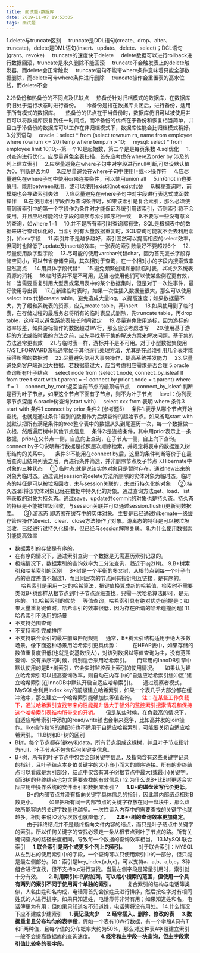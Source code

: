 ```yaml
---
title: 面试题-数据库
date: 2019-11-07 19:53:05
tags: 面试题
---
```

1.delete与truncate区别
&nbsp;&nbsp;&nbsp;&nbsp;truncate是DDL语句(create、drop、alter、truncate)，delete是DML语句(insert、update、delete、select)；DCL语句(grant、revoke)
&nbsp;&nbsp;&nbsp;&nbsp;truncate的速度快于delete
&nbsp;&nbsp;&nbsp;&nbsp;delete数据可以进行rollback进行数据回滚，truncate是永久删除不能回滚
&nbsp;&nbsp;&nbsp;&nbsp;truncate不会触发表上的delete触发器，而delete会正常触发
&nbsp;&nbsp;&nbsp;&nbsp;truncate语句不能带where条件意味着只能全部数据删除，而delete可带where条件进行删除
&nbsp;&nbsp;&nbsp;&nbsp;truncate操作会重置表的高水位线，而delete不会
<!-- more -->
2.冷备份和热备份的不同点及优缺点
&nbsp;&nbsp;&nbsp;&nbsp;热备份针对归档模式的数据库，在数据库仍旧处于运行状态时进行备份。
&nbsp;&nbsp;&nbsp;&nbsp;冷备份是指在数据库关闭后，进行备份，适用于所有模式的数据库。
&nbsp;&nbsp;&nbsp;&nbsp;热备份的优点在于当备份时，数据库仍旧可以被使用并且可以将数据库恢复到任一时间点。而冷备份的优点在于备份和恢复相当简单，并且由于冷备份的数据库可以工作在非归档模式下，数据库性能会比归档模式稍好。
3.分页语句
&nbsp;&nbsp;&nbsp;&nbsp;oracle：select \* from (select rownum rn, name from employee where rownum <= 20) temp where temp.rn > 10;
&nbsp;&nbsp;&nbsp;&nbsp;mysql: select \* from employee limit 10,10;\--第一个10是起始数，第二个是是每页条数
4.sql优化
&nbsp;&nbsp;&nbsp;&nbsp;1.对查询进行优化，应尽量避免全表扫描，首先应考虑在where及order by 涉及的列上建立索引
&nbsp;&nbsp;&nbsp;&nbsp;2.应尽量避免在where子句中对字段进行null判断,可以设默认值为0，判断是否为0
&nbsp;&nbsp;&nbsp;&nbsp;3.应尽量避免在where子句中使用!=或<>操作符
&nbsp;&nbsp;&nbsp;&nbsp;4.应尽量避免在where子句中使用or来连接条件，可以使用union all
&nbsp;&nbsp;&nbsp;&nbsp;5.in和not in也要慎用，能用between就用，或可以使用exist和not exist代替
&nbsp;&nbsp;&nbsp;&nbsp;6.模糊查询时，前模糊也会导致索引失效
&nbsp;&nbsp;&nbsp;&nbsp;7.应尽量避免在where子句中对字段进行表达式或函数操作
&nbsp;&nbsp;&nbsp;&nbsp;8.在使用索引字段作为查询条件时，如果该索引是复合索引，那么必须使用到该索引中的第一个字段作为条件时才能保证系统引用该索引，否则索引将不会使用，并且应尽可能的让字段的顺序与索引顺序相一致
&nbsp;&nbsp;&nbsp;&nbsp;9.不要写一些没有意义的查询，如where 1=1
&nbsp;&nbsp;&nbsp;&nbsp;10.并不是所有索引对查询都有效，SQL是根据表中的数据来进行查询优化的，当索引列有大量数据重复时，SQL查询可能就不会去利用索引，如sex字段
&nbsp;&nbsp;&nbsp;&nbsp;11.索引并不是越多越好，索引固然可以提高相应的select效率，但同时也降低了update及insert的效率。一张表的索引数最好不要超过6个
&nbsp;&nbsp;&nbsp;&nbsp;12.尽量使用数字型字段
&nbsp;&nbsp;&nbsp;&nbsp;13.尽可能的使用varchar代替char，因为首先变长字段存储空间小，可以节省存储空间，其次相对于查询，在一个相对小的字段内搜索效率显然高点
&nbsp;&nbsp;&nbsp;&nbsp;14.用具体字段代替*
&nbsp;&nbsp;&nbsp;&nbsp;15.避免频繁创建和删除临时表，以减少系统表资源的消耗
&nbsp;&nbsp;&nbsp;&nbsp;16.临时表并不是不可用，适当地使用他们可以使某些例程更有效，如：当需要重复引用大型表或常用表中的某个数据集时，但是对于一次性事件，最好使用导出表
&nbsp;&nbsp;&nbsp;&nbsp;17.在新建临时表时，如果一次性插入数据量很大，那么可以使用select into 代替create table，避免造成大量log，以提高速度；如果数据量不大，为了缓和系统表的资源，应先create table，再insert
&nbsp;&nbsp;&nbsp;&nbsp;18.如果使用到了临时表，在存储过程的最后务必将所有的临时表显式删除，先truncate table，再drop table，这样可以避免系统表较长时间锁定
&nbsp;&nbsp;&nbsp;&nbsp;19.尽量避免使用游标，因为游标的效率较差，如果游标操作的数据超过1W行，那么应该考虑改写
&nbsp;&nbsp;&nbsp;&nbsp;20.使用基于游标的方法或临时表的方法之前，应先寻找基于集的解决方案来解决问题，基于集的方法通常更有效
&nbsp;&nbsp;&nbsp;&nbsp;21.与临时表一样，游标并不是不可用。对于小型数据集使用FAST_FORWARD游标通常优于其他逐行处理方法，尤其是在必须引用几个表才能获得所需的数据时
&nbsp;&nbsp;&nbsp;&nbsp;22.尽量避免使用大事务操作，提高系统并发能力
&nbsp;&nbsp;&nbsp;&nbsp;23.尽量避免向客户端返回大数据，若数据量过大，应当考虑相应需求是否合理
5.oracle查询所有叶子结点
&nbsp;&nbsp;&nbsp;&nbsp;select node from (select t.node, connect_by_isleaf lf from tree t start with t.parent = -1 connect by prior t.node = t.parent) where lf = 1
&nbsp;&nbsp;&nbsp;&nbsp;connect_by_root:返回当前节点的最顶端节点
&nbsp;&nbsp;&nbsp;&nbsp;connect_by_isleaf:判断是否为叶子节点，如果这个节点下面有子节点，则不为叶子节点
&nbsp;&nbsp;&nbsp;&nbsp;level：伪列表示节点深度
6.oracle树查询(start with)
&nbsp;&nbsp;&nbsp;&nbsp;select xxx from 表明 where 条件3 start with 条件1 connect by prior 条件2 (参考题5)
&nbsp;&nbsp;&nbsp;&nbsp;条件1:表示从哪个节点开始查找，也就是通过条件1查到的数据作为后续查询的起始节点。如果省略start with就默认把所有满足条件的tree整个表中的数据从头到尾遍历一次，每一个数据做一次根，然后遍历树中其他节点信息
&nbsp;&nbsp;&nbsp;&nbsp;条件2:是连接条件，其中用prior表示上一条数据，prior在父节点一侧，自底向上查询，在子节点一侧，自上向下查询。connect by子句说明每行数据是按照层次顺序检索，并规定将表中的数据连入树形结构的关系中。
&nbsp;&nbsp;&nbsp;&nbsp;条件3:不能用在connect by后，这里的条件判断等价于在最后查询出结果列表之后，再进行条件筛选，并非删除节点及子节点
7.Hibernate中对象的三种状态
&nbsp;&nbsp;&nbsp;&nbsp;①.临时态:就是说该实体对象只是暂时存在，通过new出来的对象为临时态。通过调用session的delete方法所删除的实体对象为临时态。临时态的特征是可以被垃圾回收，未与session关联的，未进行持久化的对象
&nbsp;&nbsp;&nbsp;&nbsp;②.持久态:即将该实体对象已经在数据中持久化的对象。通过查询方法get、load、list等获取的对象为持久态。通过save、update并commit的对象也是持久态。持久态的特征是不能被垃圾回收，与session关联并可以通过session.flush()更新到数据库。
&nbsp;&nbsp;&nbsp;&nbsp;③.游离态:即游离在缓存中的实体对象。主要是已经通过hibernate一级缓存管理操作如evict、clear、close方法操作了对象。游离态的特征是可以被垃圾回收，已经进行过持久化操作，但已经与session解除关联。
8.为什么使用数据索引能提高效率
- 数据索引的存储是有序的。
- 在有序的情况下，通过索引查询一个数据是无需遍历索引记录的。
- 极端情况下，数据索引的查询效率为二分法查询，趋近于㏒2(N)。
9.B+树索引和哈希索引的区别
&nbsp;&nbsp;&nbsp;&nbsp;B+树是一个平衡的多叉树，从根节点到每一个叶子节点的高度差值不超过1，而且同层次的节点间有指针相互链接，是有序的。
&nbsp;&nbsp;&nbsp;&nbsp;哈希索引是采用一定的哈希算法，把键值换算成新的哈希值，检索时不需要类似B+树那样从根节点到叶子节点逐级查找，只需一次哈希算法即可，是无序的。
10.哈希索引的优势
&nbsp;&nbsp;&nbsp;&nbsp;等值查询，哈希索引具有绝对优势(前提是：如果大量重复键值时，哈希索引的效率很低，因为存在所谓的哈希碰撞问题)
11.哈希索引不适用的场景
- 不支持范围查询
- 不支持索引完成排序
- 不支持联合索引的最左前缀匹配规则
&nbsp;&nbsp;&nbsp;&nbsp;通常，B+树索引结构适用于绝大多数场景，像下面这种场景用哈希索引更具优势：
&nbsp;&nbsp;&nbsp;&nbsp;&nbsp;&nbsp;&nbsp;&nbsp;在HEAP表中，如果存储的数值重复度很低(也就是说基数很大)，对该列数据以等值查询为主，没有范围查询、没有排序的时候，特别适合采用哈希索引。
&nbsp;&nbsp;&nbsp;&nbsp;而常用的InnoDB引擎中默认使用的是B+树索引，它会实时监控表上索引的使用情况。
&nbsp;&nbsp;&nbsp;&nbsp;如果认为建立哈希索引可以提高查询效率，则自动在内存中的"自适应哈希索引缓冲区"建立哈希索引(在InnoDB中默认开启自适应哈希索引)。
&nbsp;&nbsp;&nbsp;&nbsp;通过观察者模式，MySQL会利用index key的前缀建立哈希索引，如果一个表几乎大部分都在缓冲池中，那么建立一个哈希索引能够加快等值查询。
&nbsp;&nbsp;&nbsp;&nbsp;<label style="color:red">注：在某些工作负载下，通过哈希索引查找带来的性能提升远大于额外的监控索引搜索情况和保持这个哈希索引表结构所带来的开销。</label>
&nbsp;&nbsp;&nbsp;&nbsp;但是某些时候，在负载高的情况下，自适应哈希索引中添加的read/write锁也会带来竞争，比如高并发的join操作。like操作和%的通配符也不适用于自适应哈希索引，可能要关闭自适应哈希索引。
11.B树和B+树的区别
- B树，每个节点都存储key和data，所有节点组成这棵树，并且叶子节点指针为null，叶子节点不包含任何关键字信息。
- B+树，所有的叶子节点中包含全部关键字信息，及指向含有这些关键字记录的指针，且叶子结点本身依关键字的大小自小而大的顺序链接。所有的非终结点可以看成是索引部分，结点中仅含有其子树根节点中最大(或最小)关键字。(而B树的非终结点也包含需要查找的有效信息)
12.为什么说B+比B树更适合实际应用中操作系统的文件索引和数据库索引？
&nbsp;&nbsp;&nbsp;&nbsp;<b>1.B+的磁盘读写代价更低。</b>
&nbsp;&nbsp;&nbsp;&nbsp;&nbsp;&nbsp;&nbsp;&nbsp;B+的内部节点并没有指向关键字具体信息的指针，因此其内部结点相对B数更小。
&nbsp;&nbsp;&nbsp;&nbsp;&nbsp;&nbsp;&nbsp;&nbsp;如果把所有同一内部节点的关键字存放在同一盘块中，那么盘块所能容纳的关键字数量也越多。一次性读入内存中的需要查找的关键字也就越多。相对来说IO读写次数也就降低了。
&nbsp;&nbsp;&nbsp;&nbsp;<b>2.B+-树的查询效率更加稳定。</b>
&nbsp;&nbsp;&nbsp;&nbsp;&nbsp;&nbsp;&nbsp;&nbsp;由于非终结点并不是最终指向文件内容的结点，而只是叶子结点中关键字的索引。所以任何关键字的查找必须走一条从根节点到叶子节点的路。所有关键词查找的路径长度相同，导致每一个数据的查询效率相当。
13.MySQL联合索引
&nbsp;&nbsp;&nbsp;&nbsp;<b>1.联合索引是两个或更多个列上的索引。</b>
&nbsp;&nbsp;&nbsp;&nbsp;&nbsp;&nbsp;&nbsp;&nbsp;对于联合索引：MYSQL从左到右的使用索引中的字段，一个查询可以只使用索引中的一部分，但只能是最左侧部分。如：索引是key_index(a,b,c)，可以支持a、a,b、a,b,c，3种组合进行查找，但不支持b,c进行查找。当最左侧字段是常量引用时，索引就十分有效。
&nbsp;&nbsp;&nbsp;&nbsp;<b>2.利用索引中的附加列，可以缩小搜索的范围，但使用一个具有两列的索引不同于使用两个单独的索引。</b>
&nbsp;&nbsp;&nbsp;&nbsp;&nbsp;&nbsp;&nbsp;&nbsp;复合索引的结构与电话簿类似，人名由姓和名构成，电话簿首先会按姓氏进行排序，然后按名字对有相同姓氏的人进行排序。如果只知道姓，电话簿将非常有用；如果知道姓和名，电话簿更为有用；但如果只知道名不知道姓，电话簿将没有用处。
14.什么情况下应不建或少建索引
&nbsp;&nbsp;&nbsp;&nbsp;<b>1.表记录太少</b>
&nbsp;&nbsp;&nbsp;&nbsp;<b>2.经常插入、删除、修改的表</b>
&nbsp;&nbsp;&nbsp;&nbsp;<b>3.数据重复且分布均匀的表字段，</b>假如一个表有10W行数据，有一个字段A只有T和F两种值，且每个值的分布概率大约为50%，那么对这种表A字段建立索引一般不会提高数据库的查询速度。
&nbsp;&nbsp;&nbsp;&nbsp;<b>4.经常和主字段一块查询，但主字段索引值比较多的表字段。</b>
